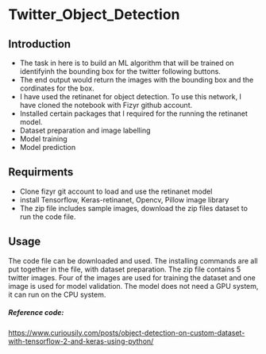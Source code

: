 # Twitter_Object_Detection
## Introduction
- The task in here is to build an ML algorithm that will be trained on identifyinh the bounding box for the twitter following buttons.
- The end output would return the images with the bounding box and the cordinates for the box.
- I have used the retinanet for object detection. To use this network, I have cloned the notebook with Fizyr github account.
- Installed certain packages that I required for the running the retinanet model.
- Dataset preparation and image labelling
- Model training
- Model prediction

## Requirments
- Clone fizyr git account to load and use the retinanet model
- install Tensorflow, Keras-retinanet, Opencv, Pillow image library
- The zip file includes sample images, download the zip files dataset to run the code file.

## Usage
The code file can be downloaded and used. The installing commands are all put together in the file, with dataset preparation. The zip file contains 5 twitter images. Four of the images are used for training the dataset and one image is used for model validation. The model does not need a GPU system, it can run on the CPU system.

##### Reference code:
https://www.curiousily.com/posts/object-detection-on-custom-dataset-with-tensorflow-2-and-keras-using-python/

